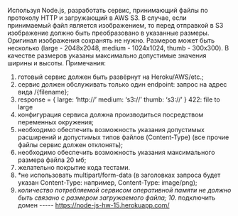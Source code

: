 Используя Node.js, разработать сервис, принимающий файлы по протоколу
HTTP и загружающий в AWS S3. В случае, если принимаемый файл является
изображением, то перед отправкой в S3 изображение должно быть
преобразовано в указанные размеры.
Оригинал изображения сохранять не нужно. Размеров может быть несколько
(large - 2048x2048, medium - 1024x1024, thumb - 300x300). В качестве размеров
указаны максимально допустимые значения ширины и высоты.
Примечания:
1. готовый сервис должен быть развёрнут на Heroku/AWS/etc.;
2. сервис должен обслуживать только один endpoint: запрос на адрес вида
/{filename};
3. response = {
large: ‘http://’
medium: ‘s3://’
thumb: ‘s3://’
}
422: file to large
4. конфигурация сервиса должна производиться посредством переменных
окружения;
5. необходимо обеспечить возможность указания допустимых расширений
и допустимых типов файлов (Content-Type) (все прочие файлы сервис
должен отклонять);
6. необходимо обеспечить возможность указания максимального размера
файла 20 мб;
7. желательно покрытие кода тестами.
8. *не использовать multipart/form-data (в заголовках запроса будет указан
Content-Type: например, Content-Type: image/png);
9. *количество потребляемой сервисом оперативной памяти не должно
быть связано с размером загружаемого файла;
10.* подключить домен    ----- https://node-js-hw-15.herokuapp.com/
